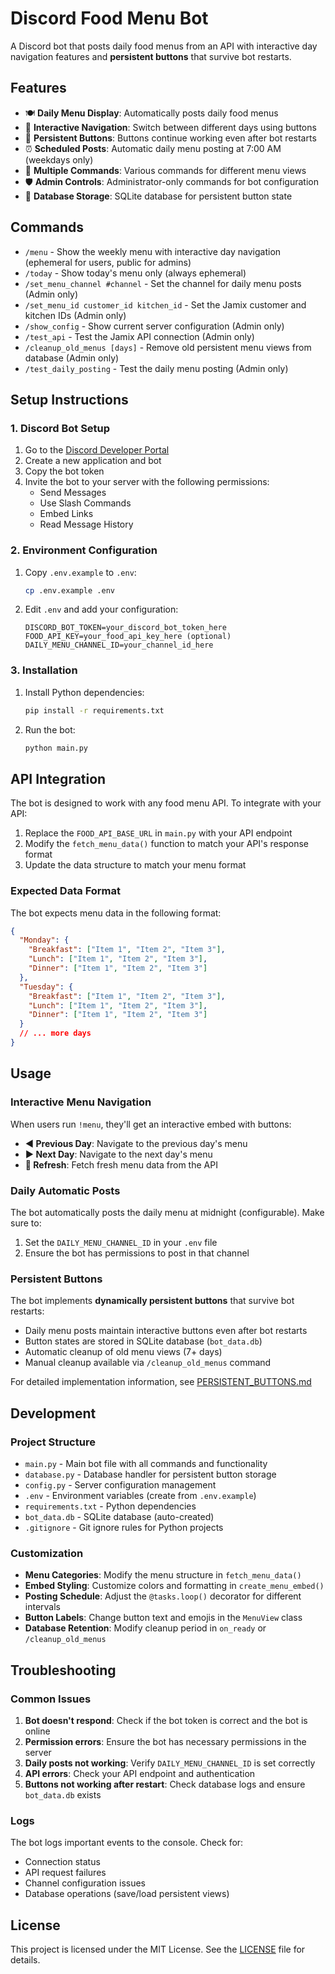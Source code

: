 # Discord Food Menu Bot

A Discord bot that posts daily food menus from an API with interactive day navigation features and **persistent buttons** that survive bot restarts.

## Features

- 🍽️ **Daily Menu Display**: Automatically posts daily food menus
- 🔄 **Interactive Navigation**: Switch between different days using buttons
- 🔁 **Persistent Buttons**: Buttons continue working even after bot restarts
- ⏰ **Scheduled Posts**: Automatic daily menu posting at 7:00 AM (weekdays only)
- 🎯 **Multiple Commands**: Various commands for different menu views
- 🛡️ **Admin Controls**: Administrator-only commands for bot configuration
- 💾 **Database Storage**: SQLite database for persistent button state

## Commands

- `/menu` - Show the weekly menu with interactive day navigation (ephemeral for users, public for admins)
- `/today` - Show today's menu only (always ephemeral)
- `/set_menu_channel #channel` - Set the channel for daily menu posts (Admin only)
- `/set_menu_id customer_id kitchen_id` - Set the Jamix customer and kitchen IDs (Admin only)
- `/show_config` - Show current server configuration (Admin only)
- `/test_api` - Test the Jamix API connection (Admin only)
- `/cleanup_old_menus [days]` - Remove old persistent menu views from database (Admin only)
- `/test_daily_posting` - Test the daily menu posting (Admin only)

## Setup Instructions

### 1. Discord Bot Setup

1. Go to the [Discord Developer Portal](https://discord.com/developers/applications)
2. Create a new application and bot
3. Copy the bot token
4. Invite the bot to your server with the following permissions:
   - Send Messages
   - Use Slash Commands
   - Embed Links
   - Read Message History

### 2. Environment Configuration

1. Copy `.env.example` to `.env`:
   ```bash
   cp .env.example .env
   ```

2. Edit `.env` and add your configuration:
   ```env
   DISCORD_BOT_TOKEN=your_discord_bot_token_here
   FOOD_API_KEY=your_food_api_key_here (optional)
   DAILY_MENU_CHANNEL_ID=your_channel_id_here
   ```

### 3. Installation

1. Install Python dependencies:
   ```bash
   pip install -r requirements.txt
   ```

2. Run the bot:
   ```bash
   python main.py
   ```

## API Integration

The bot is designed to work with any food menu API. To integrate with your API:

1. Replace the `FOOD_API_BASE_URL` in `main.py` with your API endpoint
2. Modify the `fetch_menu_data()` function to match your API's response format
3. Update the data structure to match your menu format

### Expected Data Format

The bot expects menu data in the following format:

```json
{
  "Monday": {
    "Breakfast": ["Item 1", "Item 2", "Item 3"],
    "Lunch": ["Item 1", "Item 2", "Item 3"],
    "Dinner": ["Item 1", "Item 2", "Item 3"]
  },
  "Tuesday": {
    "Breakfast": ["Item 1", "Item 2", "Item 3"],
    "Lunch": ["Item 1", "Item 2", "Item 3"],
    "Dinner": ["Item 1", "Item 2", "Item 3"]
  }
  // ... more days
}
```

## Usage

### Interactive Menu Navigation

When users run `!menu`, they'll get an interactive embed with buttons:
- **◀️ Previous Day**: Navigate to the previous day's menu
- **▶️ Next Day**: Navigate to the next day's menu
- **🔄 Refresh**: Fetch fresh menu data from the API

### Daily Automatic Posts

The bot automatically posts the daily menu at midnight (configurable). Make sure to:
1. Set the `DAILY_MENU_CHANNEL_ID` in your `.env` file
2. Ensure the bot has permissions to post in that channel

### Persistent Buttons

The bot implements **dynamically persistent buttons** that survive bot restarts:
- Daily menu posts maintain interactive buttons even after bot restarts
- Button states are stored in SQLite database (`bot_data.db`)
- Automatic cleanup of old menu views (7+ days)
- Manual cleanup available via `/cleanup_old_menus` command

For detailed implementation information, see [PERSISTENT_BUTTONS.md](PERSISTENT_BUTTONS.md)

## Development

### Project Structure

- `main.py` - Main bot file with all commands and functionality
- `database.py` - Database handler for persistent button storage
- `config.py` - Server configuration management
- `.env` - Environment variables (create from `.env.example`)
- `requirements.txt` - Python dependencies
- `bot_data.db` - SQLite database (auto-created)
- `.gitignore` - Git ignore rules for Python projects

### Customization

- **Menu Categories**: Modify the menu structure in `fetch_menu_data()`
- **Embed Styling**: Customize colors and formatting in `create_menu_embed()`
- **Posting Schedule**: Adjust the `@tasks.loop()` decorator for different intervals
- **Button Labels**: Change button text and emojis in the `MenuView` class
- **Database Retention**: Modify cleanup period in `on_ready` or `/cleanup_old_menus`

## Troubleshooting

### Common Issues

1. **Bot doesn't respond**: Check if the bot token is correct and the bot is online
2. **Permission errors**: Ensure the bot has necessary permissions in the server
3. **Daily posts not working**: Verify `DAILY_MENU_CHANNEL_ID` is set correctly
4. **API errors**: Check your API endpoint and authentication
5. **Buttons not working after restart**: Check database logs and ensure `bot_data.db` exists

### Logs

The bot logs important events to the console. Check for:
- Connection status
- API request failures
- Channel configuration issues
- Database operations (save/load persistent views)

## License

This project is licensed under the MIT License. See the [LICENSE](LICENSE) file for details.
